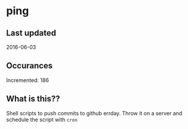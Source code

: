 # ping

## Last updated
2016-06-03

## Occurances
Incremented: 186

## What is this?? 
Shell scripts to push commits to github errday. Throw it on a server and schedule the script with `cron`
